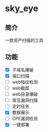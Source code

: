 # sky_eye

## 简介
一款资产扫描的工具

## 功能
* [x] 子域名爆破
* [x] 端口扫描
* [ ] web指纹检测
* [ ] web截图
* [ ] web目录爆破
* [ ] 常见漏洞扫描
* [ ] 定时任务
* [x] 数据展示
* [ ] CPE漏洞检测
* [x] 一键部署
